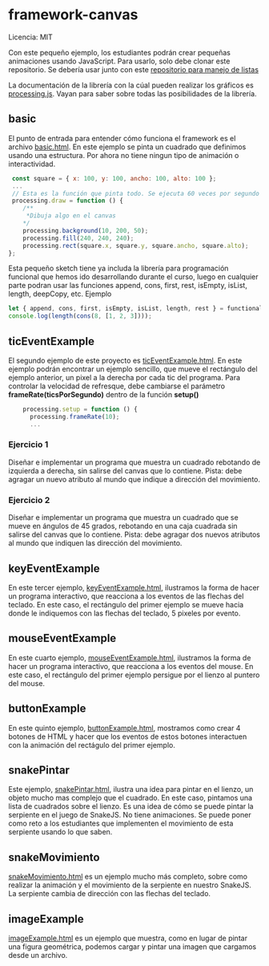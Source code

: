 # framework-canvas

Licencia: MIT

Con este pequeño ejemplo, los estudiantes podrán crear pequeñas animaciones usando JavaScript. Para usarlo, solo debe clonar este repositorio. Se debería usar junto con este [repositorio para manejo de listas](https://github.com/andcastillo/functional-light) 

La documentación de la librería con la cúal pueden realizar los gráficos es [processing.js](http://processingjs.org/reference/). Vayan para saber sobre todas las posibilidades de la librería.

## basic

El punto de entrada para entender cómo funciona el framework es el archivo [basic.html](basic.html). En este ejemplo se pinta un cuadrado que definimos usando una estructura. Por ahora no tiene ningun tipo de animación o interactividad.

``` js
 const square = { x: 100, y: 100, ancho: 100, alto: 100 };
 ...
 // Esta es la función que pinta todo. Se ejecuta 60 veces por segundo
 processing.draw = function () {
    /**
     *Dibuja algo en el canvas
    */
    processing.background(10, 200, 50);
    processing.fill(240, 240, 240);
    processing.rect(square.x, square.y, square.ancho, square.alto);
};

``` 

Esta pequeño sketch tiene ya includa la librería para programación funcional que hemos ido desarrollando durante el curso, luego en cualquier parte podran usar las funciones append, cons, first, rest, isEmpty, isList, length, deepCopy, etc. Ejemplo

``` js
let { append, cons, first, isEmpty, isList, length, rest } = functionalLight;
console.log(length(cons(8, [1, 2, 3])));

``` 

## ticEventExample

El segundo ejemplo de este proyecto es [ticEventExample.html](ticEventExample.html). En este ejemplo podrán encontrar un ejemplo sencillo, que mueve el rectángulo del ejemplo anterior, un pixel a la derecha por cada tic del programa. Para controlar la velocidad de refresque, debe cambiarse el parámetro **frameRate(ticsPorSegundo)** dentro de la función **setup()**

``` js
    processing.setup = function () {
      processing.frameRate(10);
      ...
``` 

### Ejercicio 1

Diseñar e implementar un programa que muestra un cuadrado rebotando de izquierda a derecha, sin salirse del canvas que lo contiene. Pista: debe agragar un nuevo atributo al mundo que indique a dirección del movimiento.


### Ejercicio 2

Diseñar e implementar un programa que muestra un cuadrado que se mueve en ángulos de 45 grados, rebotando en una caja cuadrada
sin salirse del canvas que lo contiene. Pista: debe agragar dos nuevos atributos al mundo que indiquen las dirección del movimiento.


## keyEventExample

En este tercer ejemplo, [keyEventExample.html](keyEventExample.html), ilustramos la forma de hacer un programa interactivo, que reacciona a los eventos de las flechas del teclado. En este caso, el rectángulo del primer ejemplo se mueve hacia donde le indiquemos con las flechas del teclado, 5 pixeles por evento.

## mouseEventExample

En este cuarto ejemplo, [mouseEventExample.html](mouseEventExample.html), ilustramos la forma de hacer un programa interactivo, que reacciona a los eventos del mouse. En este caso, el rectángulo del primer ejemplo persigue por el lienzo al puntero del mouse.


## buttonExample

En este quinto ejemplo, [buttonExample.html](buttonExample.html), mostramos como crear 4 botones de HTML y hacer que los eventos de estos botones interactuen con la animación del rectágulo del primer ejemplo.

## snakePintar

Este ejemplo, [snakePintar.html](snakePintar.html),  ilustra una idea para pintar en el lienzo, un objeto mucho mas complejo que el cuadrado. En este caso, pintamos una lista de cuadrados sobre el lienzo. Es una idea de cómo se puede pintar la serpiente en el juego de SnakeJS. No tiene animaciones. Se puede poner como reto a los estudiantes que implementen el movimiento de esta serpiente usando lo que saben.

## snakeMovimiento

[snakeMovimiento.html](snakeMovimiento.html) es un ejemplo mucho más completo, sobre como realizar la animación y el movimiento de la serpiente en nuestro SnakeJS. La serpiente cambia de dirección con las flechas del teclado.

## imageExample

[imageExample.html](imageExample.html) es un ejemplo que muestra, como en lugar de pintar una figura geométrica, podemos cargar y pintar una imagen que cargamos desde un archivo.
